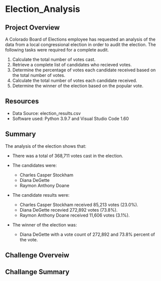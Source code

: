 # Election_Analysis

## Project Overview
A Colorado Board of Elections employee has requested an analysis of the data from a local congressional election in order to audit the election. The following tasks were required for a complete audit.

1.	Calculate the total number of votes cast.
2.	Retrieve a complete list of candidates who recieved votes.
3.	Determine the percentage of votes each candidate received based on the total number of votes.
4.	Calculate the total number of votes each candidate received.
5.	Determine the winner of the election based on the popular vote.

## Resources
- Data Source: election_results.csv
- Software used: Python 3.9.7 and Visual Studio Code 1.60

## Summary
The analysis of the election shows that:
- There was a total of 368,711 votes cast in the election.
- The candidates were:
  - Charles Casper Stockham
  - Diana DeGette
  - Raymon Anthony Doane

- The candidate results were: 
  - Charles Casper Stockham received 85,213 votes (23.0%).
  - Diana DeGette recevied 272,892 votes (73.8%).
  - Raymon Anthony Doane received 11,606 votes (3.1%).

- The winner of the election was:
  - Diana DeGette with a vote count of 272,892 and 73.8% percent of the vote. 

## Challenge Overveiw
## Challange Summary
